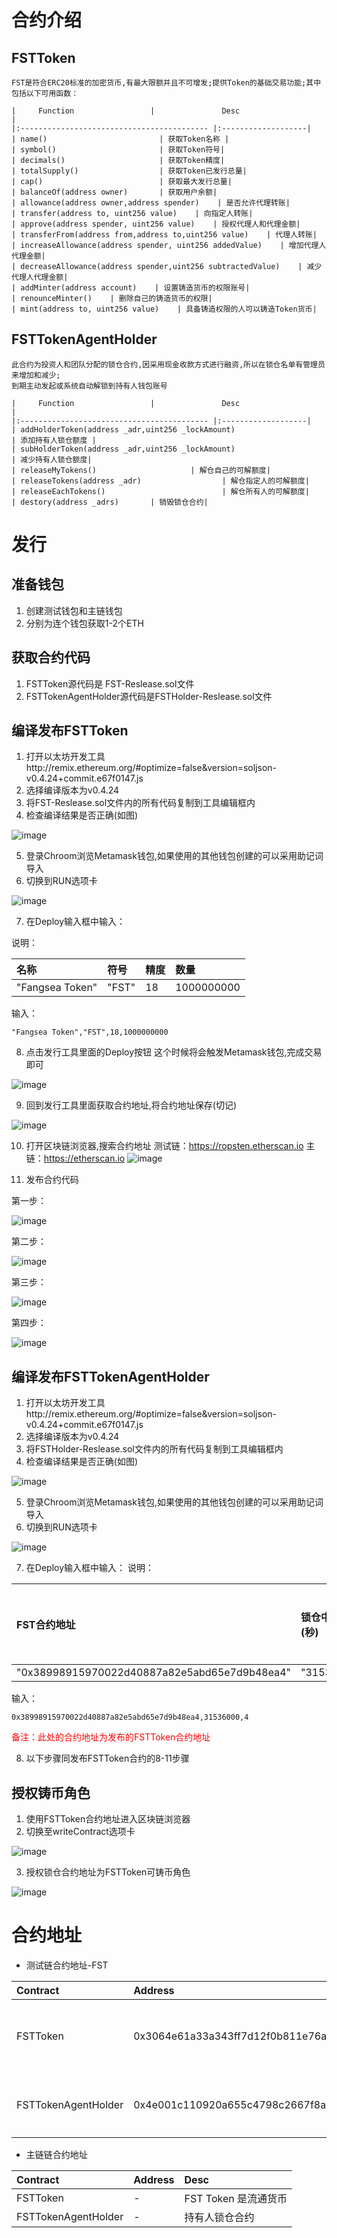# 合约介绍

##  FSTToken
 
    FST是符合ERC20标准的加密货币,有最大限额并且不可增发;提供Token的基础交易功能;其中包括以下可用函数：
    
    |     Function                 |               Desc                        |
    |:------------------------------------------ |:-------------------|
    | name()                         | 获取Token名称 |
    | symbol()                       | 获取Token符号| 
    | decimals()                     | 获取Token精度| 
    | totalSupply()                  | 获取Token已发行总量| 
    | cap()                          | 获取最大发行总量| 
    | balanceOf(address owner)       | 获取用户余额| 
    | allowance(address owner,address spender)    | 是否允许代理转账| 
    | transfer(address to, uint256 value)    | 向指定人转账| 
    | approve(address spender, uint256 value)    | 授权代理人和代理金额| 
    | transferFrom(address from,address to,uint256 value)    | 代理人转账| 
    | increaseAllowance(address spender, uint256 addedValue)    | 增加代理人代理金额| 
    | decreaseAllowance(address spender,uint256 subtractedValue)    | 减少代理人代理金额| 
    | addMinter(address account)    | 设置铸造货币的权限账号| 
    | renounceMinter()    | 删除自己的铸造货币的权限| 
    | mint(address to, uint256 value)    | 具备铸造权限的人可以铸造Token货币| 
    
## FSTTokenAgentHolder

    此合约为投资人和团队分配的锁仓合约,因采用现金收款方式进行融资,所以在锁仓名单有管理员来增加和减少;
    到期主动发起或系统自动解锁到持有人钱包账号
    
    |     Function                 |               Desc                        |
    |:------------------------------------------ |:-------------------|
    | addHolderToken(address _adr,uint256 _lockAmount)                         | 添加持有人锁仓额度 |
    | subHolderToken(address _adr,uint256 _lockAmount)                       | 减少持有人锁仓额度| 
    | releaseMyTokens()                     | 解仓自己的可解额度| 
    | releaseTokens(address _adr)                  | 解仓指定人的可解额度| 
    | releaseEachTokens()                          | 解仓所有人的可解额度| 
    | destory(address _adrs)       | 销毁锁仓合约| 
   

# ​发行
## 准备钱包

1. 创建测试钱包和主链钱包
2. 分别为连个钱包获取1-2个ETH

## 获取合约代码

1. FSTToken源代码是 FST-Reslease.sol文件
2. FSTTokenAgentHolder源代码是FSTHolder-Reslease.sol文件

## 编译发布FSTToken

1. 打开以太坊开发工具http://remix.ethereum.org/#optimize=false&version=soljson-v0.4.24+commit.e67f0147.js
2. 选择编译版本为v0.4.24
3. 将FST-Reslease.sol文件内的所有代码复制到工具编辑框内
4. 检查编译结果是否正确(如图)

![image](https://github.com/pupudaye/fangsea-contract/tree/master/fst/images/1.jpg)

5. 登录Chroom浏览Metamask钱包,如果使用的其他钱包创建的可以采用助记词导入
6. 切换到RUN选项卡

![image](https://github.com/pupudaye/fangsea-contract/tree/master/fst/images/2.jpg)

7. 在Deploy输入框中输入：

说明：

|     名称  |     符号  |     精度  |     数量  |
|:-----------   |:-----------|:------------|:------------|
| "Fangsea Token"      | "FST" | 18 | 1000000000|

输入：

```
"Fangsea Token","FST",18,1000000000
```

8. 点击发行工具里面的Deploy按钮 这个时候将会触发Metamask钱包,完成交易即可

![image](https://github.com/pupudaye/fangsea-contract/tree/master/fst/images/3.jpg)

9. 回到发行工具里面获取合约地址,将合约地址保存(切记)

![image](https://github.com/pupudaye/fangsea-contract/tree/master/fst/images/4.jpg)

10. 打开区块链浏览器,搜索合约地址
测试链：https://ropsten.etherscan.io
主链：https://etherscan.io
![image](https://github.com/pupudaye/fangsea-contract/tree/master/fst/images/5.jpg)

11. 发布合约代码

第一步：

![image](https://github.com/pupudaye/fangsea-contract/tree/master/fst/images/6.jpg)

第二步：

![image](https://github.com/pupudaye/fangsea-contract/tree/master/fst/images/7.jpg)

第三步：

![image](https://github.com/pupudaye/fangsea-contract/tree/master/fst/images/8.jpg)

第四步：

![image](https://github.com/pupudaye/fangsea-contract/tree/master/fst/images/9.jpg)

## 编译发布FSTTokenAgentHolder
1. 打开以太坊开发工具http://remix.ethereum.org/#optimize=false&version=soljson-v0.4.24+commit.e67f0147.js
2. 选择编译版本为v0.4.24
3. 将FSTHolder-Reslease.sol文件内的所有代码复制到工具编辑框内
4. 检查编译结果是否正确(如图)

![image](https://github.com/pupudaye/fangsea-contract/tree/master/fst/images/1.jpg)

5. 登录Chroom浏览Metamask钱包,如果使用的其他钱包创建的可以采用助记词导入
6. 切换到RUN选项卡

![image](https://github.com/pupudaye/fangsea-contract/tree/master/fst/images/10.jpg)

7. 在Deploy输入框中输入：
说明：

|     FST合约地址  |     锁仓中时长(秒)  |     分几次解仓  |
|:-----------   |:-----------|:------------|
| "0x38998915970022d40887a82e5abd65e7d9b48ea4"      | "31536000" | 4 |

输入：

```
0x38998915970022d40887a82e5abd65e7d9b48ea4,31536000,4
```
<label style="color:red">备注：此处的合约地址为发布的FSTToken合约地址</lable>

8. 以下步骤同发布FSTToken合约的8-11步骤

## 授权铸币角色
1. 使用FSTToken合约地址进入区块链浏览器
2. 切换至writeContract选项卡

![image](https://github.com/pupudaye/fangsea-contract/tree/master/fst/images/11.jpg)

3. 授权锁仓合约地址为FSTToken可铸币角色

![image](https://github.com/pupudaye/fangsea-contract/tree/master/fst/images/12.jpg)

# 合约地址
* 测试链合约地址-FST

|     Contract  |               Address                     |                Desc                     |
|:-----------   |:------------------------------------------|:----------------------------------------|
| FSTToken      | 0x3064e61a33a343ff7d12f0b811e76a60bef9ab38 | FST Token 是流通货币 |
| FSTTokenAgentHolder| 0x4e001c110920a655c4798c2667f8a9cc751ca5ac | 持有人锁仓合约   |


* 主链链合约地址

|     Contract  |               Address                     |                Desc                     |
|:-----------   |:------------------------------------------|:----------------------------------------|
| FSTToken      | -| FST Token 是流通货币 |
| FSTTokenAgentHolder| -| 持有人锁仓合约   |




